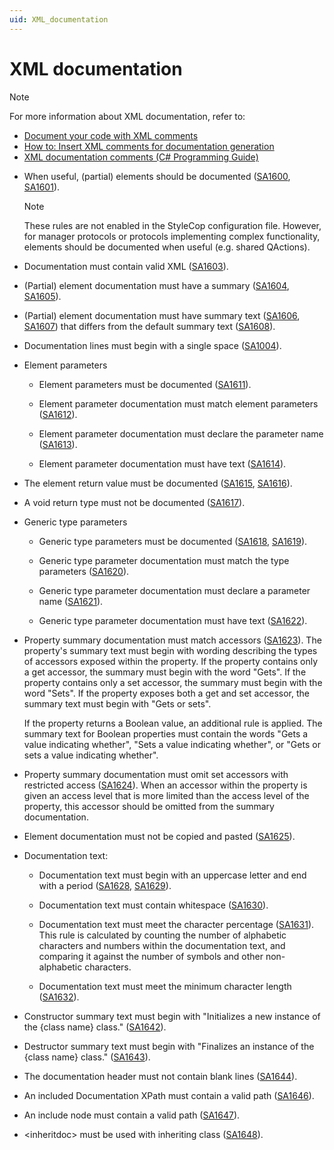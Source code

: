 ```yaml
---
uid: XML_documentation
---
```


# XML documentation

> [!NOTE]
> For more information about XML documentation, refer to:
>
> - [Document your code with XML comments](https://docs.microsoft.com/en-us/dotnet/csharp/codedoc)
> - [How to: Insert XML comments for documentation generation](https://docs.microsoft.com/en-us/visualstudio/ide/reference/generate-xml-documentation-comments?view=vs-2019)
> - [XML documentation comments (C# Programming Guide)](https://docs.microsoft.com/en-us/dotnet/csharp/programming-guide/xmldoc/xml-documentation-comments)

- When useful, (partial) elements should be documented ([SA1600](https://github.com/Visual-Stylecop/Visual-StyleCop/wiki/SA1600), [SA1601](https://github.com/Visual-Stylecop/Visual-StyleCop/wiki/SA1601)).

    > [!NOTE]
    > These rules are not enabled in the StyleCop configuration file. However, for manager protocols or protocols implementing complex functionality, elements should be documented when useful (e.g. shared QActions).

- Documentation must contain valid XML ([SA1603](https://github.com/Visual-Stylecop/Visual-StyleCop/wiki/SA1603)).

- (Partial) element documentation must have a summary ([SA1604](https://github.com/Visual-Stylecop/Visual-StyleCop/wiki/SA1604), [SA1605](https://github.com/Visual-Stylecop/Visual-StyleCop/wiki/SA1605)).

- (Partial) element documentation must have summary text ([SA1606](https://github.com/Visual-Stylecop/Visual-StyleCop/wiki/SA1606), [SA1607](https://github.com/Visual-Stylecop/Visual-StyleCop/wiki/SA1607)) that differs from the default summary text ([SA1608](https://github.com/Visual-Stylecop/Visual-StyleCop/wiki/SA1608)).

- Documentation lines must begin with a single space ([SA1004](https://github.com/Visual-Stylecop/Visual-StyleCop/wiki/SA1004)).

- Element parameters

    - Element parameters must be documented ([SA1611](https://github.com/Visual-Stylecop/Visual-StyleCop/wiki/SA1611)).

    - Element parameter documentation must match element parameters ([SA1612](https://github.com/Visual-Stylecop/Visual-StyleCop/wiki/SA1612)).

    - Element parameter documentation must declare the parameter name ([SA1613](https://github.com/Visual-Stylecop/Visual-StyleCop/wiki/SA1613)).

    - Element parameter documentation must have text ([SA1614](https://github.com/Visual-Stylecop/Visual-StyleCop/wiki/SA1614)).

- The element return value must be documented ([SA1615](https://github.com/Visual-Stylecop/Visual-StyleCop/wiki/SA1615), [SA1616](https://github.com/Visual-Stylecop/Visual-StyleCop/wiki/SA1616)).

- A void return type must not be documented ([SA1617](https://github.com/Visual-Stylecop/Visual-StyleCop/wiki/SA1617)).

- Generic type parameters

    - Generic type parameters must be documented ([SA1618](https://github.com/Visual-Stylecop/Visual-StyleCop/wiki/SA1618), [SA1619](https://github.com/Visual-Stylecop/Visual-StyleCop/wiki/SA1619)).

    - Generic type parameter documentation must match the type parameters ([SA1620](https://github.com/Visual-Stylecop/Visual-StyleCop/wiki/SA1620)).

    - Generic type parameter documentation must declare a parameter name ([SA1621](https://github.com/Visual-Stylecop/Visual-StyleCop/wiki/SA1621)).

    - Generic type parameter documentation must have text ([SA1622](https://github.com/Visual-Stylecop/Visual-StyleCop/wiki/SA1622)).

- Property summary documentation must match accessors ([SA1623](https://github.com/Visual-Stylecop/Visual-StyleCop/wiki/SA1623)). The property's summary text must begin with wording describing the types of accessors exposed within the property. If the property contains only a get accessor, the summary must begin with the word "Gets". If the property contains only a set accessor, the summary must begin with the word "Sets". If the property exposes both a get and set accessor, the summary text must begin with "Gets or sets".

    If the property returns a Boolean value, an additional rule is applied. The summary text for Boolean properties must contain the words "Gets a value indicating whether", "Sets a value indicating whether", or "Gets or sets a value indicating whether".

- Property summary documentation must omit set accessors with restricted access ([SA1624](https://github.com/Visual-Stylecop/Visual-StyleCop/wiki/SA1624)). When an accessor within the property is given an access level that is more limited than the access level of the property, this accessor should be omitted from the summary documentation.

- Element documentation must not be copied and pasted ([SA1625](https://github.com/Visual-Stylecop/Visual-StyleCop/wiki/SA1625)).

- Documentation text:

    - Documentation text must begin with an uppercase letter and end with a period ([SA1628](https://github.com/Visual-Stylecop/Visual-StyleCop/wiki/SA1628), [SA1629](https://github.com/Visual-Stylecop/Visual-StyleCop/wiki/SA1629)).

    - Documentation text must contain whitespace ([SA1630](https://github.com/Visual-Stylecop/Visual-StyleCop/wiki/SA1630)).

    - Documentation text must meet the character percentage ([SA1631](https://github.com/Visual-Stylecop/Visual-StyleCop/wiki/SA1631)). This rule is calculated by counting the number of alphabetic characters and numbers within the documentation text, and comparing it against the number of symbols and other non-alphabetic characters.

    - Documentation text must meet the minimum character length ([SA1632](https://github.com/Visual-Stylecop/Visual-StyleCop/wiki/SA1632)).

- Constructor summary text must begin with "Initializes a new instance of the {class name} class." ([SA1642](https://github.com/Visual-Stylecop/Visual-StyleCop/wiki/SA1642)).

- Destructor summary text must begin with "Finalizes an instance of the {class name} class." ([SA1643](https://github.com/Visual-Stylecop/Visual-StyleCop/wiki/SA1643)).

- The documentation header must not contain blank lines ([SA1644](https://github.com/Visual-Stylecop/Visual-StyleCop/wiki/SA1644)).

- An included Documentation XPath must contain a valid path ([SA1646](https://github.com/Visual-Stylecop/Visual-StyleCop/wiki/SA1646)).

- An include node must contain a valid path ([SA1647](https://github.com/Visual-Stylecop/Visual-StyleCop/wiki/SA1647)).

- \<inheritdoc> must be used with inheriting class ([SA1648](https://github.com/Visual-Stylecop/Visual-StyleCop/wiki/SA1648)).
